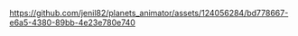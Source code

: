 

https://github.com/jenil82/planets_animator/assets/124056284/bd778667-e6a5-4380-89bb-4e23e780e740

